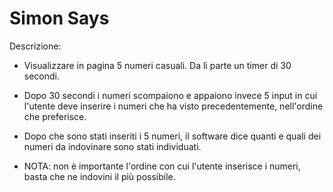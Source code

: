 # Simon Says

Descrizione:

- Visualizzare in pagina 5 numeri casuali. Da lì parte un timer di 30 secondi.
- Dopo 30 secondi i numeri scompaiono e appaiono invece 5 input in cui l'utente deve inserire i numeri che ha visto precedentemente, nell'ordine che preferisce.
- Dopo che sono stati inseriti i 5 numeri, il software dice quanti e quali dei numeri da indovinare sono stati individuati.

- NOTA: non è importante l'ordine con cui l'utente inserisce i numeri, basta che ne indovini il più possibile.
